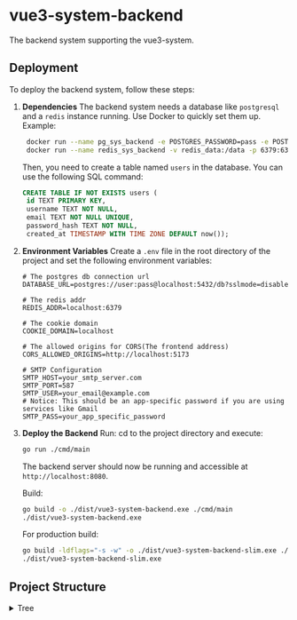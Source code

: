 # vue3-system-backend
The backend system supporting the vue3-system.

## Deployment
To deploy the backend system, follow these steps:

1. **Dependencies**
   The backend system needs a database like `postgresql` and a `redis` instance running. 
   Use Docker to quickly set them up.
   Example:
   ```bash
    docker run --name pg_sys_backend -e POSTGRES_PASSWORD=pass -e POSTGRES_USER=user -e POSTGRES_DB=db -v pgdata:/var/lib/postgresql/data -p 5432:5432 -d postgres:18
    docker run --name redis_sys_backend -v redis_data:/data -p 6379:6379 -d redis:8
   ```

   Then, you need to create a table named `users` in the database. You can use the following SQL command:
   ```sql
   CREATE TABLE IF NOT EXISTS users (
    id TEXT PRIMARY KEY,
    username TEXT NOT NULL,
    email TEXT NOT NULL UNIQUE,
    password_hash TEXT NOT NULL,
    created_at TIMESTAMP WITH TIME ZONE DEFAULT now());
    ```

2. **Environment Variables**
    Create a `.env` file in the root directory of the project and set the following environment variables:
    ```env
    # The postgres db connection url
    DATABASE_URL=postgres://user:pass@localhost:5432/db?sslmode=disable
    
    # The redis addr
    REDIS_ADDR=localhost:6379
    
    # The cookie domain
    COOKIE_DOMAIN=localhost

    # The allowed origins for CORS(The frontend address)
    CORS_ALLOWED_ORIGINS=http://localhost:5173

    # SMTP Configuration  
    SMTP_HOST=your_smtp_server.com
    SMTP_PORT=587
    SMTP_USER=your_email@example.com
    # Notice: This should be an app-specific password if you are using services like Gmail
    SMTP_PASS=your_app_specific_password
    ```
3. **Deploy the Backend**
    Run:
    cd to the project directory and execute:
    ```bash
    go run ./cmd/main
    ```
    The backend server should now be running and accessible at `http://localhost:8080`. <br/> 
    
    Build:
    ```bash
    go build -o ./dist/vue3-system-backend.exe ./cmd/main
    ./dist/vue3-system-backend.exe
    ```

    For production build:
    ```bash
    go build -ldflags="-s -w" -o ./dist/vue3-system-backend-slim.exe ./cmd/main 
    ./dist/vue3-system-backend-slim.exe
    ```

## Project Structure
<details>
<summary>Tree</summary>
<pre><code>
management-system-backend/
├── cmd/                  # 项目的可执行文件入口
│   └── main/             # 主应用程序
│       └── main.go       # 程序启动、依赖注入和服务器初始化
├── config/               # 配置管理
│   └── config.go         # 加载环境变量、配置文件和数据库连接
├── internal/             # 私有应用和库代码 (项目内部使用)
│   ├── api/              # API 层，处理 HTTP 请求
│   │   ├── auth_handlers.go    # 认证相关的处理器
│   │   ├── captcha_handlers.go # 验证码处理器
│   │   ├── handlers.go         # 处理器的主结构体和依赖
│   │   ├── routes.go           # 定义所有 API 路由
│   │   └── user_handlers.go    # 用户信息相关的处理器
│   ├── auth/             # 认证和授权逻辑
│   │   ├── captcha.go          # 验证码生成和验证逻辑
│   │   ├── middleware.go       # Gin 中间件 
│   │   └── session.go          # Session 管理 (基于 Redis)
│   ├── core/             # 核心业务模型/领域对象
│   │   └── models.go           # 定义数据结构 (如 User)
│   └── store/            # 数据存储层 (数据库交互)
│       └── user_store.go       # 用户数据的增删改查操作
├── assets/               # 静态资源
│   └── captcha_images/   # 验证码图片资源
│       ├── other/
│       └── white/
├── go.mod                # Go 模块依赖定义
├── go.sum                # 依赖项的校验和
├── LICENSE               # 项目许可证
└── README.md             # 项目说明文档
</code></pre>
</details>